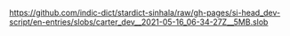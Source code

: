 https://github.com/indic-dict/stardict-sinhala/raw/gh-pages/si-head_dev-script/en-entries/slobs/carter_dev__2021-05-16_06-34-27Z__5MB.slob  
